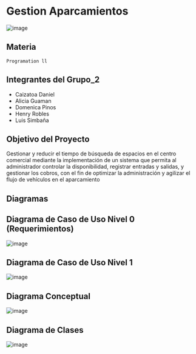 # Gestion Aparcamientos
![image](https://github.com/user-attachments/assets/8043957f-85ad-4f2a-a6e4-6f2c7af4338e)

## Materia
    Programation ll
## Integrantes del Grupo_2
- Caizatoa Daniel
- Alicia Guaman
- Domenica Pinos
- Henry Robles
- Luis Simbaña

## Objetivo del Proyecto

Gestionar y reducir el tiempo de búsqueda de espacios en el centro comercial mediante la implementación
de un sistema que permita al administrador controlar la disponibilidad, registrar entradas y salidas, y
gestionar los cobros, con el fin de optimizar la administración y agilizar el flujo de vehículos en el
aparcamiento

## Diagramas

## Diagrama de Caso de Uso Nivel 0 (Requerimientos)

 ![image](https://github.com/user-attachments/assets/6adb7cb7-788b-4437-a473-233c933eda0d)

## Diagrama de Caso de Uso Nivel 1
![image](https://github.com/user-attachments/assets/0cbb4ea9-5d57-479c-ba62-cb356de60096)


## Diagrama Conceptual
![image](https://github.com/user-attachments/assets/472a658d-9821-42ed-8b35-08a25d8eb1fb)


## Diagrama de Clases

![image](https://github.com/user-attachments/assets/ea8fe569-8309-453a-943b-9de9a62a1762)
